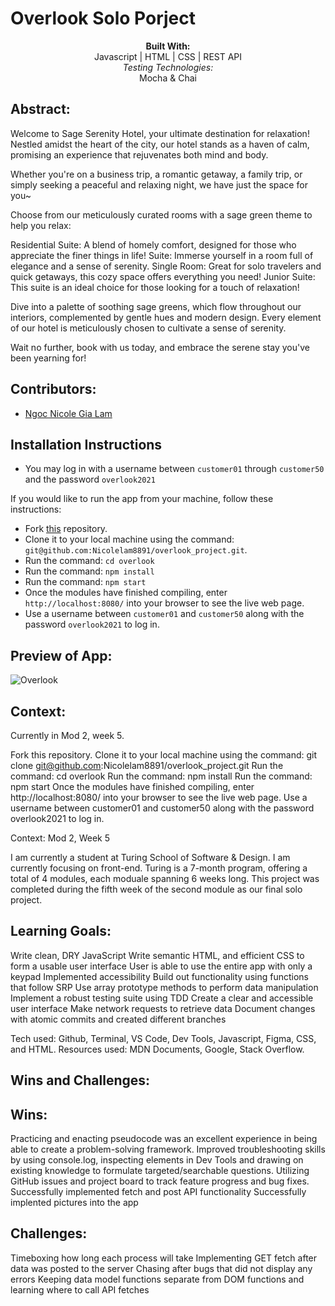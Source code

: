 # Overlook Solo Porject
<div align="center">
<b>Built With:</b>
<br>
Javascript | HTML | CSS | REST API
<br>
<em>Testing Technologies:</em>
<br>
 Mocha & Chai 
</div>

## Abstract: 
Welcome to Sage Serenity Hotel, your ultimate destination for relaxation! Nestled amidst the heart of the city, our hotel stands as a haven of calm, promising an experience that rejuvenates both mind and body.

Whether you're on a business trip, a romantic getaway, a family trip, or simply seeking a peaceful and relaxing night, we have just the space for you~

Choose from our meticulously curated rooms with a sage green theme to help you relax:

Residential Suite: A blend of homely comfort, designed for those who appreciate the finer things in life!
Suite: Immerse yourself in a room full of elegance and a sense of serenity.
Single Room: Great for solo travelers and quick getaways, this cozy space offers everything you need!
Junior Suite: This suite is an ideal choice for those looking for a touch of relaxation!

Dive into a palette of soothing sage greens, which flow throughout our interiors, complemented by gentle hues and modern design. Every element of our hotel is meticulously chosen to cultivate a sense of serenity.

Wait no further, book with us today, and embrace the serene stay you've been yearning for!

## Contributors: 
- [Ngoc Nicole Gia Lam](https://github.com/Nicolelam8891)

## Installation Instructions 
- You may log in with a username between `customer01` through `customer50` and the password `overlook2021`

If you would like to run the app from your machine, follow these instructions:

- Fork [this](https://github.com/Nicolelam8891/overlook_project) repository. 
- Clone it to your local machine using the command: `git@github.com:Nicolelam8891/overlook_project.git`.
- Run the command: `cd overlook`
- Run the command: `npm install`
- Run the command: `npm start`
- Once the modules have finished compiling, enter `http://localhost:8080/` into your browser to see the live web page. 
- Use a username between `customer01` and `customer50` along with the password `overlook2021` to log in. 

## Preview of App:
![Overlook](https://github.com/Nicolelam8891/overlook_project/assets/132624450/96dd418d-262c-44af-93d4-59ad0d608381)

## Context: 
Currently in Mod 2, week 5.

Fork this repository.
Clone it to your local machine using the command: git clone git@github.com:Nicolelam8891/overlook_project.git
Run the command: cd overlook
Run the command: npm install
Run the command: npm start
Once the modules have finished compiling, enter http://localhost:8080/ into your browser to see the live web page.
Use a username between customer01 and customer50 along with the password overlook2021 to log in.

Context: Mod 2, Week 5

I am currently a student at Turing School of Software & Design.
I am currently focusing on front-end.
Turing is a 7-month program, offering a total of 4 modules, each moduale spanning 6 weeks long.
This project was completed during the fifth week of the second module as our final solo project.

## Learning Goals:
Write clean, DRY JavaScript
Write semantic HTML, and efficient CSS to form a usable user interface
User is able to use the entire app with only a keypad
Implemented accessibility 
Build out functionality using functions that follow SRP
Use array prototype methods to perform data manipulation
Implement a robust testing suite using TDD
Create a clear and accessible user interface
Make network requests to retrieve data
Document changes with atomic commits and created different branches

Tech used: Github, Terminal, VS Code, Dev Tools, Javascript, Figma, CSS, and HTML.
Resources used: MDN Documents, Google, Stack Overflow.

## Wins and Challenges:
## Wins: 
Practicing and enacting pseudocode was an excellent experience in being able to create a problem-solving framework.
Improved troubleshooting skills by using console.log, inspecting elements in Dev Tools and drawing on existing knowledge to formulate targeted/searchable questions. 
Utilizing GitHub issues and project board to track feature progress and bug fixes.
Successfully implemented fetch and post API functionality 
Successfully implented pictures into the app

## Challenges:
Timeboxing how long each process will take
Implementing GET fetch after data was posted to the server
Chasing after bugs that did not display any errors
Keeping data model functions separate from DOM functions and learning where to call API fetches



